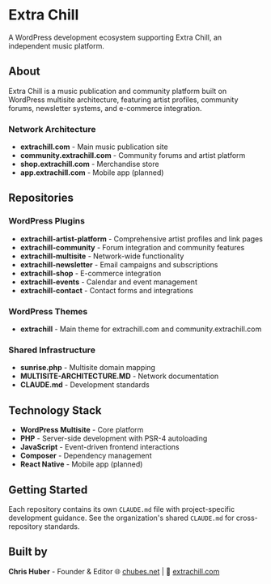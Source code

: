 # Extra Chill

A WordPress development ecosystem supporting Extra Chill, an independent music platform. 

## About

Extra Chill is a music publication and community platform built on WordPress multisite architecture, featuring artist profiles, community forums, newsletter systems, and e-commerce integration.

### Network Architecture

- **extrachill.com** - Main music publication site
- **community.extrachill.com** - Community forums and artist platform
- **shop.extrachill.com** - Merchandise store
- **app.extrachill.com** - Mobile app (planned)

## Repositories

### WordPress Plugins
- **extrachill-artist-platform** - Comprehensive artist profiles and link pages
- **extrachill-community** - Forum integration and community features
- **extrachill-multisite** - Network-wide functionality
- **extrachill-newsletter** - Email campaigns and subscriptions
- **extrachill-shop** - E-commerce integration
- **extrachill-events** - Calendar and event management
- **extrachill-contact** - Contact forms and integrations

### WordPress Themes
- **extrachill** - Main theme for extrachill.com and community.extrachill.com

### Shared Infrastructure
- **sunrise.php** - Multisite domain mapping
- **MULTISITE-ARCHITECTURE.MD** - Network documentation
- **CLAUDE.md** - Development standards

## Technology Stack

- **WordPress Multisite** - Core platform
- **PHP** - Server-side development with PSR-4 autoloading
- **JavaScript** - Event-driven frontend interactions
- **Composer** - Dependency management
- **React Native** - Mobile app (planned)

## Getting Started

Each repository contains its own `CLAUDE.md` file with project-specific development guidance. See the organization's shared `CLAUDE.md` for cross-repository standards.

## Built by

**Chris Huber** - Founder & Editor
🌐 [chubes.net](https://chubes.net) | 🎵 [extrachill.com](https://extrachill.com)
